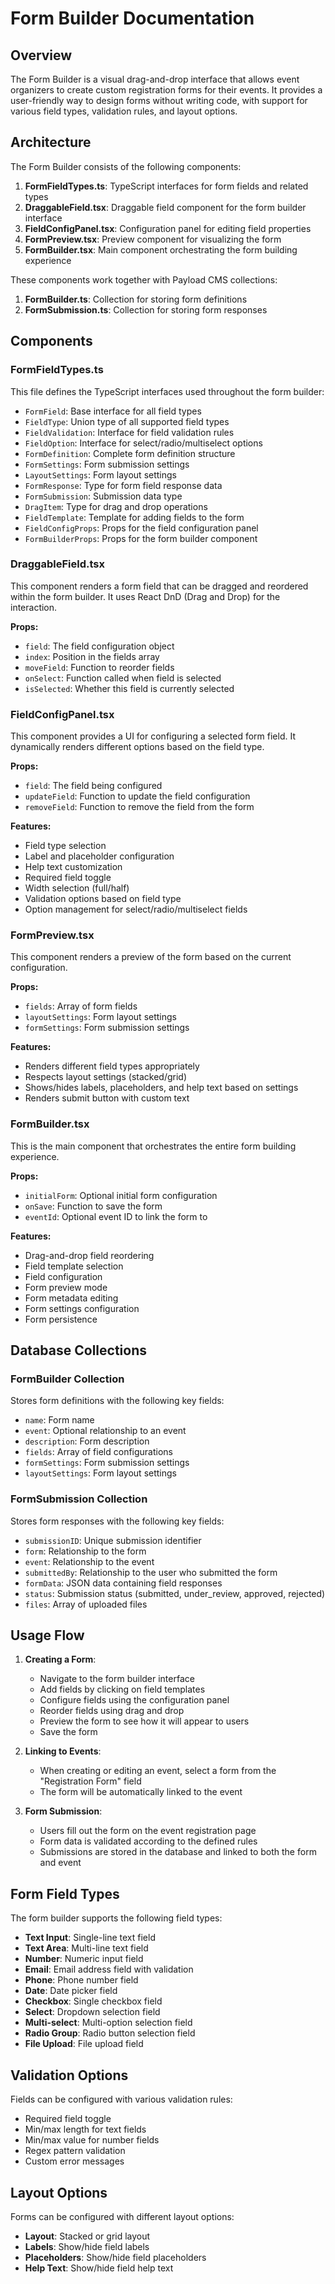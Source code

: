 # Form Builder Documentation

## Overview

The Form Builder is a visual drag-and-drop interface that allows event organizers to create custom registration forms for their events. It provides a user-friendly way to design forms without writing code, with support for various field types, validation rules, and layout options.

## Architecture

The Form Builder consists of the following components:

1. **FormFieldTypes.ts**: TypeScript interfaces for form fields and related types
2. **DraggableField.tsx**: Draggable field component for the form builder interface
3. **FieldConfigPanel.tsx**: Configuration panel for editing field properties
4. **FormPreview.tsx**: Preview component for visualizing the form
5. **FormBuilder.tsx**: Main component orchestrating the form building experience

These components work together with Payload CMS collections:

1. **FormBuilder.ts**: Collection for storing form definitions
2. **FormSubmission.ts**: Collection for storing form responses

## Components

### FormFieldTypes.ts

This file defines the TypeScript interfaces used throughout the form builder:

- `FormField`: Base interface for all field types
- `FieldType`: Union type of all supported field types
- `FieldValidation`: Interface for field validation rules
- `FieldOption`: Interface for select/radio/multiselect options
- `FormDefinition`: Complete form definition structure
- `FormSettings`: Form submission settings
- `LayoutSettings`: Form layout settings
- `FormResponse`: Type for form field response data
- `FormSubmission`: Submission data type
- `DragItem`: Type for drag and drop operations
- `FieldTemplate`: Template for adding fields to the form
- `FieldConfigProps`: Props for the field configuration panel
- `FormBuilderProps`: Props for the form builder component

### DraggableField.tsx

This component renders a form field that can be dragged and reordered within the form builder. It uses React DnD (Drag and Drop) for the interaction.

**Props:**
- `field`: The field configuration object
- `index`: Position in the fields array
- `moveField`: Function to reorder fields
- `onSelect`: Function called when field is selected
- `isSelected`: Whether this field is currently selected

### FieldConfigPanel.tsx

This component provides a UI for configuring a selected form field. It dynamically renders different options based on the field type.

**Props:**
- `field`: The field being configured
- `updateField`: Function to update the field configuration
- `removeField`: Function to remove the field from the form

**Features:**
- Field type selection
- Label and placeholder configuration
- Help text customization
- Required field toggle
- Width selection (full/half)
- Validation options based on field type
- Option management for select/radio/multiselect fields

### FormPreview.tsx

This component renders a preview of the form based on the current configuration.

**Props:**
- `fields`: Array of form fields
- `layoutSettings`: Form layout settings
- `formSettings`: Form submission settings

**Features:**
- Renders different field types appropriately
- Respects layout settings (stacked/grid)
- Shows/hides labels, placeholders, and help text based on settings
- Renders submit button with custom text

### FormBuilder.tsx

This is the main component that orchestrates the entire form building experience.

**Props:**
- `initialForm`: Optional initial form configuration
- `onSave`: Function to save the form
- `eventId`: Optional event ID to link the form to

**Features:**
- Drag-and-drop field reordering
- Field template selection
- Field configuration
- Form preview mode
- Form metadata editing
- Form settings configuration
- Form persistence

## Database Collections

### FormBuilder Collection

Stores form definitions with the following key fields:
- `name`: Form name
- `event`: Optional relationship to an event
- `description`: Form description
- `fields`: Array of field configurations
- `formSettings`: Form submission settings
- `layoutSettings`: Form layout settings

### FormSubmission Collection

Stores form responses with the following key fields:
- `submissionID`: Unique submission identifier
- `form`: Relationship to the form
- `event`: Relationship to the event
- `submittedBy`: Relationship to the user who submitted the form
- `formData`: JSON data containing field responses
- `status`: Submission status (submitted, under_review, approved, rejected)
- `files`: Array of uploaded files

## Usage Flow

1. **Creating a Form**:
   - Navigate to the form builder interface
   - Add fields by clicking on field templates
   - Configure fields using the configuration panel
   - Reorder fields using drag and drop
   - Preview the form to see how it will appear to users
   - Save the form

2. **Linking to Events**:
   - When creating or editing an event, select a form from the "Registration Form" field
   - The form will be automatically linked to the event

3. **Form Submission**:
   - Users fill out the form on the event registration page
   - Form data is validated according to the defined rules
   - Submissions are stored in the database and linked to both the form and event

## Form Field Types

The form builder supports the following field types:

- **Text Input**: Single-line text field
- **Text Area**: Multi-line text field
- **Number**: Numeric input field
- **Email**: Email address field with validation
- **Phone**: Phone number field
- **Date**: Date picker field
- **Checkbox**: Single checkbox field
- **Select**: Dropdown selection field
- **Multi-select**: Multi-option selection field
- **Radio Group**: Radio button selection field
- **File Upload**: File upload field

## Validation Options

Fields can be configured with various validation rules:

- Required field toggle
- Min/max length for text fields
- Min/max value for number fields
- Regex pattern validation
- Custom error messages

## Layout Options

Forms can be configured with different layout options:

- **Layout**: Stacked or grid layout
- **Labels**: Show/hide field labels
- **Placeholders**: Show/hide field placeholders
- **Help Text**: Show/hide field help text 